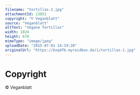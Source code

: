 ```yaml
---
filename: "tortillas-1.jpg"
attachmentId: 13852
copyright: "© Veganblatt"
source: "Veganblatt"
altText: "Vegane Tortillas"
width: 1024
height: 678
mimeType: "image/jpeg"
uploadDate: "2015-07-01 14:19:20"
originalUrl: "https://bxq4fb.myraidbox.de/i/tortillas-1.jpg"
---
```


# Copyright

© Veganblatt
